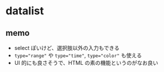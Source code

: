 # datalist

[<datalist>: HTML データリスト要素](https://developer.mozilla.org/ja/docs/Web/HTML/Element/datalist)

## memo

- select ぽいけど、選択肢以外の入力もできる
- `type="range"` や `type="time"`, `type="color"` も使える
- UI 的にも良さそうで、HTML の素の機能というのがなお良い
